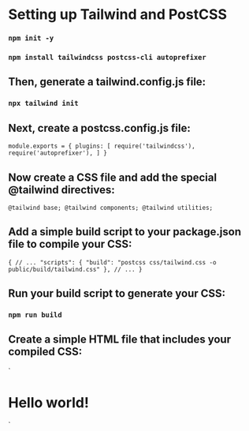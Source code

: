 # Setting up Tailwind and PostCSS

### `npm init -y`
### `npm install tailwindcss postcss-cli autoprefixer`

## Then, generate a tailwind.config.js file:

### `npx tailwind init`

## Next, create a postcss.config.js file:

`module.exports = {
  plugins: [
    require('tailwindcss'),
    require('autoprefixer'),
  ]
}`

## Now create a CSS file and add the special @tailwind directives:

`@tailwind base;
@tailwind components;
@tailwind utilities;`

## Add a simple build script to your package.json file to compile your CSS:
`{
  // ...
  "scripts": {
    "build": "postcss css/tailwind.css -o public/build/tailwind.css"
  },
  // ...
}`

## Run your build script to generate your CSS:

### `npm run build`

## Create a simple HTML file that includes your compiled CSS:

`<html lang="en">
<head>
  <meta charset="UTF-8">
  <meta name="viewport" content="width=device-width, initial-scale=1.0">
  <meta http-equiv="X-UA-Compatible" content="ie=edge">
  <title>Document</title>
  <link rel="stylesheet" href="/build/tailwind.css">
</head>
<body>
  <h1 class="text-4xl font-bold text-center text-blue-500">Hello world!</h1>
</body>
</html>`
